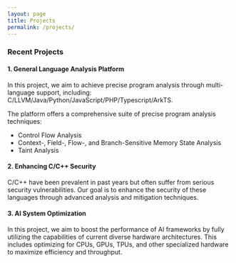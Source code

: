 ```yaml
---
layout: page
title: Projects
permalink: /projects/
---
```



  
### Recent Projects

#### 1. General Language Analysis Platform
In this project, we aim to achieve precise program analysis through multi-language support, including: C/LLVM/Java/Python/JavaScript/PHP/Typescript/ArkTS.

The platform offers a comprehensive suite of precise program analysis techniques:
  - Control Flow Analysis
  - Context-, Field-, Flow-, and Branch-Sensitive Memory State Analysis
  - Taint Analysis

#### 2. Enhancing C/C++ Security
C/C++ have been prevalent in past years but often suffer from serious security vulnerabilities. Our goal is to enhance the security of these languages through advanced analysis and mitigation techniques.

#### 3. AI System Optimization
In this project, we aim to boost the performance of AI frameworks by fully utilizing the capabilities of current diverse hardware architectures. This includes optimizing for CPUs, GPUs, TPUs, and other specialized hardware to maximize efficiency and throughput.


